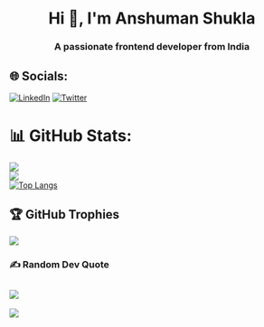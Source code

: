 <h1 align="center">Hi 👋, I'm Anshuman Shukla</h1>
<h3 align="center">A passionate frontend developer from India</h3>

## 🌐 Socials:
[![LinkedIn](https://img.shields.io/badge/LinkedIn-%230077B5.svg?logo=linkedin&logoColor=white)](https://www.linkedin.com/in/anshuman-shukla-go-micro/) [![Twitter](https://img.shields.io/badge/Twitter-%231DA1F2.svg?logo=Twitter&logoColor=white)](https://twitter.com/@head_Anshuman) 

# 📊 GitHub Stats:
![](https://github-readme-stats.vercel.app/api?username=anshuman-com&theme=gruvbox&hide_border=false&include_all_commits=true&count_private=true)<br/>
![](https://github-readme-streak-stats.herokuapp.com/?user=anshuman-com&theme=gruvbox&hide_border=false)<br/>
[![Top Langs](https://github-readme-stats.vercel.app/api/top-langs/?username=anuraghazra&layout=compact)](https://github.com/anuraghazra/github-readme-stats)

## 🏆 GitHub Trophies
![](https://github-profile-trophy.vercel.app/?username=anshuman-com&theme=discord&no-frame=false&no-bg=false&margin-w=4)

### ✍️ Random Dev Quote
![](https://quotes-github-readme.vercel.app/api?type=horizontal&theme=tokyonight)
---
[![](https://visitcount.itsvg.in/api?id=anshuman-com&icon=2&color=7)](https://visitcount.itsvg.in)

 
